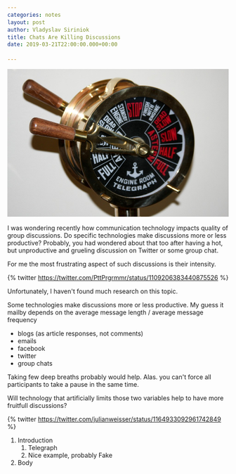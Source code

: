 ```yaml
---
categories: notes
layout: post
author: Vladyslav Siriniok
title: Chats Are Killing Discussions
date: 2019-03-21T22:00:00.000+00:00

---
```

![](/uploads/brass-telegraph-692735_960_720.jpg)

I was wondering recently how communication technology impacts quality of group discussions. Do specific technologies make discussions more or less productive? Probably, you had wondered about that too after having a hot, but unproductive and grueling discussion on Twitter or some group chat.

For me the most frustrating aspect of such discussions is their intensity.

{% twitter https://twitter.com/PttPrgrmmr/status/1109206383440875526 %}

Unfortunately, I haven't found much research on this topic.

Some technologies make discussions more or less productive. My guess it mailby depends on the average message length / average message frequency

* blogs (as article responses, not comments)
* emails
* facebook
* twitter
* group chats

Taking few deep breaths probably would help. Alas. you can't force all participants to take a pause in the same time.

Will technology that artificially limits those two variables help to have more fruitfull discussions?

{% twitter https://twitter.com/julianweisser/status/1164933092961742849 %}

1. Introduction
   1. Telegraph
   2. Nice example, probably Fake
2. Body